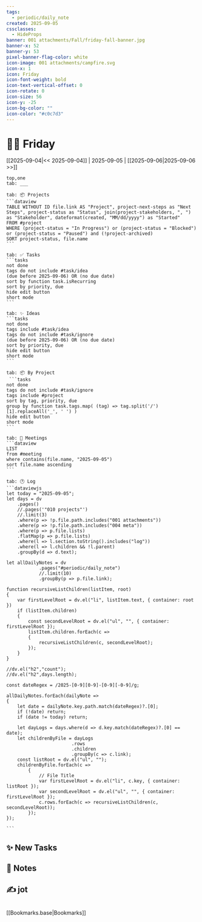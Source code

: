 ```yaml
---
tags:
  - periodic/daily_note
created: 2025-09-05
cssclasses:
  - HideProps
banner: 001 attachments/Fall/friday-fall-banner.jpg
banner-x: 52
banner-y: 53
pixel-banner-flag-color: white
icon-image: 001 attachments/campfire.svg
icon-x: 1
icon: Friday
icon-font-weight: bold
icon-text-vertical-offset: 0
icon-rotate: 0
icon-size: 56
icon-y: -25
icon-bg-color: ""
icon-color: "#c0c7d3"
---
```

# 🚴‍♀️ Friday
[[2025-09-04|<< 2025-09-04]] | 2025-09-05 | [[2025-09-06|2025-09-06 >>]] 

````tabs
top,one
tab: ___

tab: 📦 Projects
```dataview
TABLE WITHOUT ID file.link AS "Project", project-next-steps as "Next Steps", project-status as "Status", join(project-stakeholders, ", ") as "Stakeholder", dateformat(created, "MM/dd/yyyy") as "Started"
FROM #project
WHERE (project-status = "In Progress") or (project-status = "Blocked") or (project-status = "Paused") and (!project-archived)
SORT project-status, file.name
```

tab: ✅ Tasks
```tasks
not done
tags do not include #task/idea
(due before 2025-09-06) OR (no due date)
sort by function task.isRecurring
sort by priority, due
hide edit button
short mode
```

tab: ✨ Ideas
```tasks
not done
tags include #task/idea
tags do not include #task/ignore
(due before 2025-09-06) OR (no due date)
sort by priority, due
hide edit button
short mode
```

tab: 📦 By Project
 ```tasks
not done
tags do not include #task/ignore
tags include #project
sort by tag, priority, due
group by function task.tags.map( (tag) => tag.split('/')[1].replaceAll('_', ' ') )
hide edit button
short mode
```

tab: 📆 Meetings
```dataview
LIST
from #meeting 
where contains(file.name, "2025-09-05") 
sort file.name ascending
```

tab: 🕐 Log
```dataviewjs
let today = "2025-09-05";
let days = dv
	.pages()
	//.pages('"010 projects"')
	//.limit(3)
	.where(p => !p.file.path.includes("001 attachments"))
	.where(p => !p.file.path.includes("004 meta"))
	.where(p => p.file.lists)
	.flatMap(p => p.file.lists)
	.where(l => l.section.toString().includes("log"))
	.where(l => l.children && !l.parent)
	.groupBy(d => d.text);

let allDailyNotes = dv
			.pages("#periodic/daily_note")
			//.limit(10)
			.groupBy(p => p.file.link);

function recursiveListChildren(listItem, root)
{
	var firstLevelRoot = dv.el("li", listItem.text, { container: root })
	if (listItem.children)
	{
		const secondLevelRoot = dv.el("ul", "", { container: firstLevelRoot });
		listItem.children.forEach(c => 
		{		
			recursiveListChildren(c, secondLevelRoot);
		});
	}
}

//dv.el("h2","count");
//dv.el("h2",days.length);

const dateRegex = /2025-[0-9][0-9]-[0-9][-0-9]/g;

allDailyNotes.forEach(dailyNote => 
{
	let date = dailyNote.key.path.match(dateRegex)?.[0];
	if (!date) return;
	if (date != today) return;
	
	let dayLogs = days.where(d => d.key.match(dateRegex)?.[0] == date);
	let childrenByFile = dayLogs
						.rows
						.children
						.groupBy(c => c.link);
	const listRoot = dv.el("ul", "");
	childrenByFile.forEach(c => 
		{
		    // File Title			
			var firstLevelRoot = dv.el("li", c.key, { container: listRoot });
			var secondLevelRoot = dv.el("ul", "", { container: firstLevelRoot });
			c.rows.forEach(c => recursiveListChildren(c, secondLevelRoot));
		});
});

```
````

## ✨ New Tasks


## 📝 Notes


## ✍️ jot

```

```
[[Bookmarks.base|Bookmarks]]